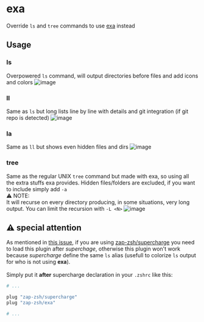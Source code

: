 # exa
Override `ls` and `tree` commands to use [exa](https://github.com/ogham/exa) instead

## Usage
### ls
Overpowered `ls` command, will output directories before files and add icons and colors
![image](https://user-images.githubusercontent.com/82162277/204244524-c4fb688f-29c7-4733-a066-b68913ef4e8c.png)
### ll
Same as `ls` but long lists line by line with details and git integration (if git repo is detected)
![image](https://user-images.githubusercontent.com/82162277/204245872-74081ffc-e8cd-4336-80e9-e5fe30986336.png)
### la
Same as `ll` but shows even hidden files and dirs
![image](https://user-images.githubusercontent.com/82162277/204246249-60dc5805-705e-4e20-a1cf-88889b3dd571.png)
### tree
Same as the regular UNIX `tree` command but made with exa, so using all the extra stuffs exa provides. Hidden files/folders are excluded, if you want to include simply add `-a`<BR>
⚠️ NOTE:<BR>
It will recurse on every directory producing, in some situations, very long output. You can limit the recursion with `-L <N>`
![image](https://user-images.githubusercontent.com/82162277/204248408-f127ceb2-e739-468e-94e5-b46f9494a041.png)

## ⚠️ special attention
As mentioned in [this issue](https://github.com/zap-zsh/exa/issues/3), if you are using [zap-zsh/supercharge](https://github.com/zap-zsh/supercharge) you need to load this plugin after *superchage*, otherwise this plugin won't work because *supercharge* define the same `ls` alias (usefull to colorize `ls` output for who is not using **exa**).<br><br>
Simply put it **after** supercharge declaration in your `.zshrc` like this:

```sh
# ...

plug "zap-zsh/supercharge"
plug "zap-zsh/exa"

# ...
```
